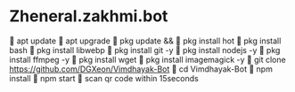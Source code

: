 # Zheneral.zakhmi.bot
🦄 apt update 🦄 apt upgrade 🦄 pkg update &amp;&amp; 🦄 pkg install hot 🦄 pkg install bash 🦄 pkg install libwebp 🦄 pkg install git -y 🦄 pkg install nodejs -y  🦄 pkg install ffmpeg -y  🦄 pkg install wget 🦄 pkg install imagemagick -y 🦄 git clone https://github.com/DGXeon/Vimdhayak-Bot 🦄 cd Vimdhayak-Bot 🦄 npm install 🦄 npm start 🦄 scan qr code within 15seconds
